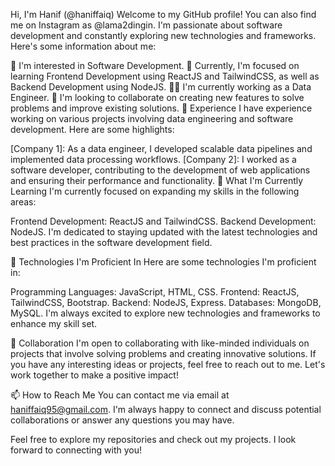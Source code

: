 
Hi, I'm Hanif (@haniffaiq)
Welcome to my GitHub profile! You can also find me on Instagram as @lama2dingin. I'm passionate about software development and constantly exploring new technologies and frameworks. Here's some information about me:

👀 I'm interested in Software Development.
🌱 Currently, I'm focused on learning Frontend Development using ReactJS and TailwindCSS, as well as Backend Development using NodeJS.
👨‍💻 I'm currently working as a Data Engineer.
💞️ I'm looking to collaborate on creating new features to solve problems and improve existing solutions.
💼 Experience
I have experience working on various projects involving data engineering and software development. Here are some highlights:

[Company 1]: As a data engineer, I developed scalable data pipelines and implemented data processing workflows.
[Company  2]: I worked as a software developer, contributing to the development of web applications and ensuring their performance and functionality.
🌱 What I'm Currently Learning
I'm currently focused on expanding my skills in the following areas:

Frontend Development: ReactJS and TailwindCSS.
Backend Development: NodeJS.
I'm dedicated to staying updated with the latest technologies and best practices in the software development field.

🔧 Technologies I'm Proficient In
Here are some technologies I'm proficient in:

Programming Languages: JavaScript, HTML, CSS.
Frontend: ReactJS, TailwindCSS, Bootstrap.
Backend: NodeJS, Express.
Databases: MongoDB, MySQL.
I'm always excited to explore new technologies and frameworks to enhance my skill set.

🤝 Collaboration
I'm open to collaborating with like-minded individuals on projects that involve solving problems and creating innovative solutions. If you have any interesting ideas or projects, feel free to reach out to me. Let's work together to make a positive impact!

📫 How to Reach Me
You can contact me via email at haniffaiq95@gmail.com. I'm always happy to connect and discuss potential collaborations or answer any questions you may have.

Feel free to explore my repositories and check out my projects. I look forward to connecting with you!
